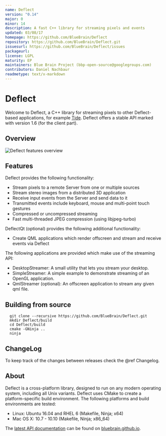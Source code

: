 ```yaml
---
name: Deflect
version: "0.14"
major: 0
minor: 14
description: A fast C++ library for streaming pixels and events
updated: 03/08/17
homepage: https://github.com/BlueBrain/Deflect
repository: https://github.com/BlueBrain/Deflect.git
issuesurl: https://github.com/BlueBrain/Deflect/issues
packageurl: 
license: LGPL
maturity: EP
maintainers: Blue Brain Project (bbp-open-source@googlegroups.com)
contributors: Daniel Nachbaur
readmetype: text/x-markdown
---
```

# Deflect

Welcome to Deflect, a C++ library for streaming pixels to other Deflect-based
applications, for example [Tide](https://github.com/BlueBrain/Tide).
Deflect offers a stable API marked with version 1.6 (for the client part).

## Overview

![Deflect features overview](doc/overview.png)

## Features

Deflect provides the following functionality:

* Stream pixels to a remote Server from one or multiple sources
* Stream stereo images from a distributed 3D application
* Receive input events from the Server and send data to it
* Transmitted events include keyboard, mouse and multi-point touch gestures
* Compressed or uncompressed streaming
* Fast multi-threaded JPEG compression (using libjpeg-turbo)

DeflectQt (optional) provides the following additional functionality:

* Create QML applications which render offscreen and stream and receive events
  via Deflect

The following applications are provided which make use of the streaming API:

* DesktopStreamer: A small utility that lets you stream your desktop.
* SimpleStreamer: A simple example to demonstrate streaming of an OpenGL
  application.
* QmlStreamer (optional): An offscreen application to stream any given qml file.

## Building from source

~~~
  git clone --recursive https://github.com/BlueBrain/Deflect.git
  mkdir Deflect/build
  cd Deflect/build
  cmake -GNinja ..
  ninja
~~~

## ChangeLog

To keep track of the changes between releases check the @ref Changelog.

## About

Deflect is a cross-platform library, designed to run on any modern operating
system, including all Unix variants. Deflect uses CMake to create a
platform-specific build environment. The following platforms and build
environments are tested:

* Linux: Ubuntu 16.04 and RHEL 6 (Makefile, Ninja; x64)
* Mac OS X: 10.7 - 10.10 (Makefile, Ninja; x86_64)

The [latest API documentation](http://bluebrain.github.io/Deflect-0.13/index.html)
can be found on [bluebrain.github.io](http://bluebrain.github.io).

